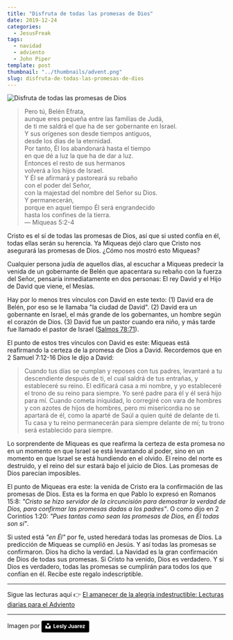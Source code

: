 ```yaml
---
title: "Disfruta de todas las promesas de Dios"
date: 2019-12-24
categories:
  - JesusFreak
tags:
  - navidad
  - adviento
  - John Piper
template: post
thumbnail: "../thumbnails/advent.png"
slug: disfruta-de-todas-las-promesas-de-dios
---
```


![Disfruta de todas las promesas de Dios](https://i.imgur.com/pAywaPH.jpg)

> Pero tú, Belén Efrata,<br>
> aunque eres pequeña entre las familias de Judá,<br>
> de ti me saldrá el que ha de ser gobernante en Israel.<br>
> Y sus orígenes son desde tiempos antiguos,<br>
> desde los días de la eternidad.<br>
> Por tanto, Él los abandonará hasta el tiempo<br>
> en que dé a luz la que ha de dar a luz.<br>
> Entonces el resto de sus hermanos<br>
> volverá a los hijos de Israel.<br>
> Y Él se afirmará y pastoreará su rebaño<br>
> con el poder del Señor,<br>
> con la majestad del nombre del Señor su Dios.<br>
> Y permanecerán,<br>
> porque en aquel tiempo Él será engrandecido<br>
> hasta los confines de la tierra. <br>— Miqueas 5:2-4

Cristo es el sí de todas las promesas de Dios, así que si usted confía en él, todas ellas serán su herencia. Ya Miqueas dejó claro que Cristo nos asegurará las promesas de Dios. ¿Cómo nos mostró esto Miqueas?

Cualquier persona judía de aquellos días, al escuchar a Miqueas predecir la venida de un gobernante de Belén que apacentara su rebaño con la fuerza del Señor, pensaría inmediatamente en dos personas: El rey David y el Hijo de David que viene, el Mesías.

Hay por lo menos tres vínculos con David en este texto: (1) David era de Belén, por eso se le llamaba "la ciudad de David". (2) David era un gobernante en Israel, el más grande de los gobernantes, un hombre según el corazón de Dios. (3) David fue un pastor cuando era niño, y más tarde fue llamado el pastor de Israel ([Salmos 78:71](https://www.biblegateway.com/passage/?search=Salmos+78%3A71&version=LBLA)).

El punto de estos tres vínculos con David es este: Miqueas está reafirmando la certeza de la promesa de Dios a David. Recordemos que en 2 Samuel 7:12-16 Dios le dijo a David:

> Cuando tus días se cumplan y reposes con tus padres, levantaré a tu descendiente después de ti, el cual saldrá de tus entrañas, y estableceré su reino. El edificará casa a mi nombre, y yo estableceré el trono de su reino para siempre. Yo seré padre para él y él será hijo para mí. Cuando cometa iniquidad, lo corregiré con vara de hombres y con azotes de hijos de hombres, pero mi misericordia no se apartará de él, como la aparté de Saúl a quien quité de delante de ti. Tu casa y tu reino permanecerán para siempre delante de mí; tu trono será establecido para siempre.

Lo sorprendente de Miqueas es que reafirma la certeza de esta promesa no en un momento en que Israel se está levantando al poder, sino en un momento en que Israel se está hundiendo en el olvido. El reino del norte es destruido, y el reino del sur estará bajo el juicio de Dios. Las promesas de Dios parecían imposibles.

El punto de Miqueas era este: la venida de Cristo era la confirmación de las promesas de Dios. Esta es la forma en que Pablo lo expresó en Romanos 15:8: _"Cristo se hizo servidor de la circuncisión para demostrar la verdad de Dios, para confirmar las promesas dadas a los padres"_. O como dijo en 2 Corintios 1:20: _"Pues tantas como sean las promesas de Dios, en Él todas son sí"_.

Si usted está _"en Él"_ por fe, usted heredará todas las promesas de Dios. La predicción de Miqueas se cumplió en Jesús. Y así todas las promesas se confirmaron. Dios ha dicho la verdad. La Navidad es la gran confirmación de Dios de todas sus promesas. Si Cristo ha venido, Dios es verdadero. Y si Dios es verdadero, todas las promesas se cumplirán para todos los que confían en él. Recibe este regalo indescriptible.

---

Sigue las lecturas aquí 👉 [El amanecer de la alegría indestructible: Lecturas diarias para el Adviento](/el-amanecer-de-una-alegria-indestructible)

---

Imagen por <a style="background-color:black;color:white;text-decoration:none;padding:4px 6px;font-family:-apple-system, BlinkMacSystemFont, &quot;San Francisco&quot;, &quot;Helvetica Neue&quot;, Helvetica, Ubuntu, Roboto, Noto, &quot;Segoe UI&quot;, Arial, sans-serif;font-size:12px;font-weight:bold;line-height:1.2;display:inline-block;border-radius:3px" href="https://unsplash.com/@jblesly?utm_medium=referral&amp;utm_campaign=photographer-credit&amp;utm_content=creditBadge" target="_blank" rel="noopener noreferrer" title="Download free do whatever you want high-resolution photos from Lesly Juarez"><span style="display:inline-block;padding:2px 3px"><svg xmlns="http://www.w3.org/2000/svg" style="height:12px;width:auto;position:relative;vertical-align:middle;top:-2px;fill:white" viewBox="0 0 32 32"><title>unsplash-logo</title><path d="M10 9V0h12v9H10zm12 5h10v18H0V14h10v9h12v-9z"></path></svg></span><span style="display:inline-block;padding:2px 3px">Lesly Juarez</span></a>
